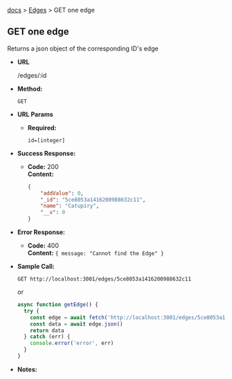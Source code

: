 [docs](../README.md#mullino-api) > [Edges](EDGES.md) > GET one edge

**GET one edge**
----
  Returns a json object of the corresponding ID's edge

* **URL**

  /edges/:id

* **Method:**
  
  `GET`
  
*  **URL Params**

   * **Required:**
 
        `id=[integer]`


* **Success Response:**

  * **Code:** 200 <br />
    **Content:** 
    ```json
    {
        "addValue": 0,
        "_id": "5ce8053a1416200988632c11",
        "name": "Catupiry",
        "__v": 0
    }
    ```
 
* **Error Response:**

  * **Code:** 400 <br />
    **Content:** `{ message: "Cannot find the Edge" }`

* **Sample Call:**

    `GET http://localhost:3001/edges/5ce8053a1416200988632c11`

  or
  
  ```javascript
  async function getEdge() {
    try {
      const edge = await fetch('http://localhost:3001/edges/5ce8053a1416200988632c11')
      const data = await edge.json()
      return data
    } catch (err) {
      console.error('error', err)
    }
  }
  ```

* **Notes:**

